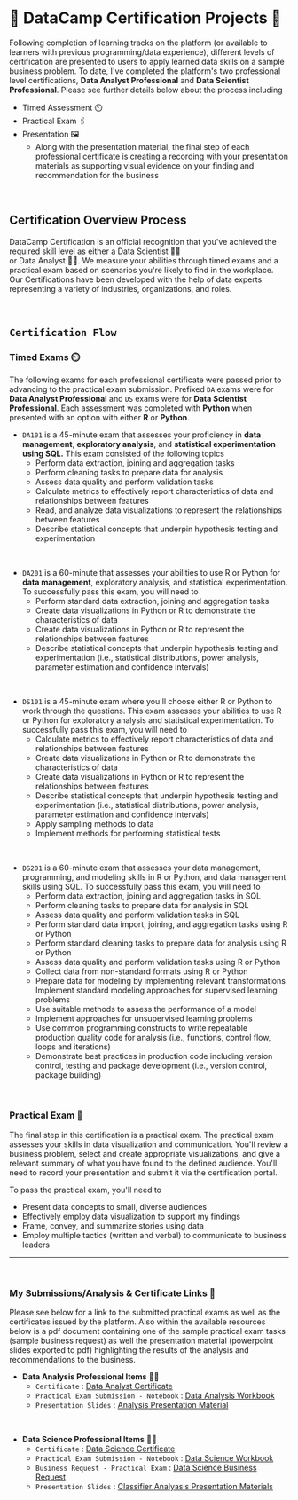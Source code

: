 # 📜 **DataCamp Certification Projects** 📜
Following completion of learning tracks on the platform (or available to learners with previous programming/data experience), different levels of certification are presented to users to apply learned data skills on a sample business problem. To date, I've completed the platform's two professional level certifications, **Data Analyst Professional** and **Data Scientist Professional**. Please see further details below about the process including 
* Timed Assessment ⏲️
* Practical Exam :paperclips:
* Presentation 🖼️
    * Along with the presentation material, the final step of each professional certificate is creating a recording with your presentation materials as supporting visual evidence on your finding and recommendation for the business

<br>

##  **Certification Overview Process**
DataCamp Certification is an official recognition that you've achieved the required skill level as either a Data Scientist :scientist: <br> or Data Analyst :technologist:. We measure your abilities through timed exams and a practical exam based on scenarios you're likely to find in the workplace. Our Certifications have been developed with the help of data experts representing a variety of industries, organizations, and roles.

<br>

## **`Certification Flow`**
### **Timed Exams** ⏲️
The following exams for each professional certificate were passed prior to advancing to the practical exam submission. Prefixed `DA` exams were for **Data Analyst Professional** and `DS` exams were for **Data Scientist Professional**. Each assessment was completed with **Python** when presented with an option with either **R** or **Python**.

* `DA101` is a 45-minute exam that assesses your proficiency in **data management**, **exploratory analysis**, and **statistical experimentation using SQL.** This exam consisted of the following topics
    * Perform data extraction, joining and aggregation tasks
    * Perform cleaning tasks to prepare data for analysis
    * Assess data quality and perform validation tasks
    * Calculate metrics to effectively report characteristics of data and relationships between features
    * Read, and analyze data visualizations to represent the relationships between features
    * Describe statistical concepts that underpin hypothesis testing and experimentation

<br>

* `DA201` is a 60-minute that assesses your abilities to use R or Python for **data management**, exploratory analysis, and statistical experimentation. To successfully pass this exam, you will need to
    * Perform standard data extraction, joining and aggregation tasks
    * Create data visualizations in Python or R to demonstrate the characteristics of data
    * Create data visualizations in Python or R to represent the relationships between features
    * Describe statistical concepts that underpin hypothesis testing and experimentation (i.e., statistical distributions, power analysis, parameter estimation and confidence intervals)

<br>

* `DS101` is a 45-minute exam where you'll choose either R or Python to work through the questions. This exam assesses your abilities to use R or Python for exploratory analysis and statistical experimentation. To successfully pass this exam, you will need to
    * Calculate metrics to effectively report characteristics of data and relationships between features
    * Create data visualizations in Python or R to demonstrate the characteristics of data
    * Create data visualizations in Python or R to represent the relationships between features
    * Describe statistical concepts that underpin hypothesis testing and experimentation (i.e., statistical distributions, power analysis, parameter estimation and confidence intervals)
    * Apply sampling methods to data
    * Implement methods for performing statistical tests

<br>

* `DS201` is a 60-minute exam that assesses your data management, programming, and modeling skills in R or Python, and data management skills using SQL. To successfully pass this exam, you will need to 
    * Perform data extraction, joining and aggregation tasks in SQL
    * Perform cleaning tasks to prepare data for analysis in SQL
    * Assess data quality and perform validation tasks in SQL
    * Perform standard data import, joining, and aggregation tasks using R or Python
    * Perform standard cleaning tasks to prepare data for analysis using R or Python
    * Assess data quality and perform validation tasks using R or Python
    * Collect data from non-standard formats using R or Python
    * Prepare data for modeling by implementing relevant transformations Implement standard modeling approaches for supervised learning problems
    * Use suitable methods to assess the performance of a model
    * Implement approaches for unsupervised learning problems
    * Use common programming constructs to write repeatable production quality code for analysis (i.e., functions, control flow, loops and iterations)
    * Demonstrate best practices in production code including version control, testing and package development (i.e., version control, package building)

<br>

### **Practical Exam** 📝
The final step in this certification is a practical exam. The practical exam assesses your skills in data visualization and communication. You'll review a business problem, select and create appropriate visualizations, and give a relevant summary of what you have found to the defined audience. You'll need to record your presentation and submit it via the certification portal. 

To pass the practical exam, you'll need to
* Present data concepts to small, diverse audiences
* Effectively employ data visualization to support my findings
* Frame, convey, and summarize stories using data
* Employ multiple tactics (written and verbal) to communicate to business leaders

---

<br>

### **My Submissions/Analysis & Certificate Links** 🥳
Please see below for a link to the submitted practical exams as well as the certificates issued by the platform. Also within the available resources below is a pdf document containing one of the sample practical exam tasks (sample business request) as well the  presentation material (powerpoint slides exported to pdf) highlighting the results of the analysis and recommendations to the business.


* **Data Analysis Professional Items** 🧑‍💻
    * `Certificate` : [Data Analyst Certificate](https://www.datacamp.com/certificate/DA0020911615127)
    * `Practical Exam Submission - Notebook` : [Data Analysis Workbook](/DataCamp_Certificate_Projects/DataAnalysis_Items/DAnalyst_Professional_ProductSales.ipynb)
    * `Presentation Slides` : [Analysis Presentation Material](/DataCamp_Certificate_Projects/DataAnalysis_Items/Pens%20&%20Printers%20Customer%20Sales%20Analysis.pdf)

<br>

* **Data Science Professional Items** 🧑‍🔬
    * `Certificate` : [Data Science Certificate](https://www.datacamp.com/certificate/DS0025350472090)
    * `Practical Exam Submission - Notebook` : [Data Science Workbook](/DataCamp_Certificate_Projects/DataScience_Items/Recipe_Classifier_DScienceProfessionalProject.ipynb)
    * `Business Request - Practical Exam` : [Data Science Business Request](/DataCamp_Certificate_Projects/DataScience_Items/RecipeClassifier_BusinessRequest.pdf)
    * `Presentation Slides` : [Classifier Analyasis Presentation Materials](/DataCamp_Certificate_Projects/DataScience_Items/Tasty_Bytes_Presentation_Material.pdf)





